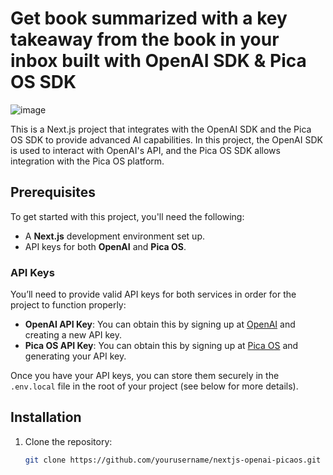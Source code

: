 # Get book summarized with a key takeaway from the book in your inbox built with OpenAI SDK & Pica OS SDK

![image](https://github.com/user-attachments/assets/b3a841f3-0553-4254-9a15-1a96ff5d741c)


This is a Next.js project that integrates with the OpenAI SDK and the Pica OS SDK to provide advanced AI capabilities. In this project, the OpenAI SDK is used to interact with OpenAI's API, and the Pica OS SDK allows integration with the Pica OS platform.

## Prerequisites

To get started with this project, you'll need the following:

- A **Next.js** development environment set up.
- API keys for both **OpenAI** and **Pica OS**.
  
### API Keys
You’ll need to provide valid API keys for both services in order for the project to function properly:

- **OpenAI API Key**: You can obtain this by signing up at [OpenAI](https://platform.openai.com/) and creating a new API key.
- **Pica OS API Key**: You can obtain this by signing up at [Pica OS](https://www.picaos.com/) and generating your API key.

Once you have your API keys, you can store them securely in the `.env.local` file in the root of your project (see below for more details).

## Installation

1. Clone the repository:

   ```bash
   git clone https://github.com/yourusername/nextjs-openai-picaos.git
